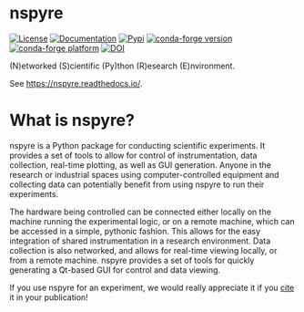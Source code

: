 # nspyre
[![License](https://img.shields.io/github/license/nspyre-org/nspyre)](https://github.com/nspyre-org/nspyre/blob/master/LICENSE)
[![Documentation](https://readthedocs.org/projects/nspyre/badge/?version=latest)](https://nspyre.readthedocs.io/en/latest/?badge=latest)
[![Pypi](https://img.shields.io/pypi/v/nspyre)](https://pypi.org/project/nspyre/)
[![conda-forge version](https://img.shields.io/conda/v/conda-forge/nspyre)](https://github.com/conda-forge/nspyre-feedstock)
[![conda-forge platform](https://img.shields.io/conda/pn/conda-forge/nspyre)](https://github.com/conda-forge/nspyre-feedstock)
[![DOI](https://zenodo.org/badge/220515183.svg)](https://zenodo.org/badge/latestdoi/220515183)

(N)etworked (S)cientific (Py)thon (R)esearch (E)nvironment.

See https://nspyre.readthedocs.io/.

# What is nspyre?

nspyre is a Python package for conducting scientific experiments. It provides 
a set of tools to allow for control of instrumentation, data collection, 
real-time plotting, as well as GUI generation. Anyone in the research or 
industrial spaces using computer-controlled equipment and collecting data can 
potentially benefit from using nspyre to run their experiments.

The hardware being controlled can be connected either locally on the machine 
running the experimental logic, or on a remote machine, which can be accessed 
in a simple, pythonic fashion. This allows for the easy integration of shared 
instrumentation in a research environment. Data collection is also 
networked, and allows for real-time viewing locally, or from a remote machine. 
nspyre provides a set of tools for quickly generating a Qt-based GUI for 
control and data viewing.

If you use nspyre for an experiment, we would really appreciate it if you 
[cite](https://doi.org/10.5281/zenodo.7315077) it in your publication!
